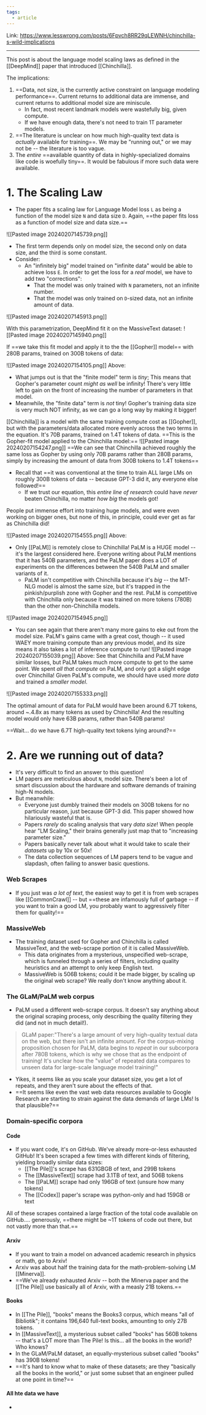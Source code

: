 ```yaml
---
tags:
  - article
---
```


Link: https://www.lesswrong.com/posts/6Fpvch8RR29qLEWNH/chinchilla-s-wild-implications

-----

This post is about the language model scaling laws as defined in the [[DeepMind]] paper that introduced [[Chinchilla]].

The implications:
1. ==Data, not size, is the currently active constraint on language modeling performance==. Current returns to additional data are immense, and current returns to additional model size are miniscule.
	- In fact, most recent landmark models were wastefully big, given compute.
	- If we have enough data, there's not need to train 1T parameter models.
2. ==The literature is unclear on how much high-quality text data is *actually* available for training==. We may be "running out," or we may not be -- the literature is too vague.
3. The *entire* ==available quantity of data in highly-specialized domains like code is woefully tiny==. It would be fabulous if more such data were available.


# 1. The Scaling Law

- The paper fits a scaling law for Language Model loss `L` as being a function of the model size `N` and data size `D`. Again, ==the paper fits loss as a function of model size and data size.==

![[Pasted image 20240207145739.png]]
- The first term depends only on model size, the second only on data size, and the third is some constant.
- Consider:
	- An "infinitely big" model trained on "infinite data" would be able to achieve loss `E`. In order to get the loss for a *real* model, we have to add two "corrections":
		- That the model was only trained with `N` parameters, not an infinite number.
		- That the model was only trained on `D`-sized data, not an infinite amount of data.

![[Pasted image 20240207145913.png]]

With this parametrization, DeepMind fit it on the MassiveText dataset:
![[Pasted image 20240207145940.png]]


If ==we take this fit model and apply it to the the [[Gopher]] model== with 280B params, trained on 300B tokens of data:

![[Pasted image 20240207154105.png]]
Above:
- What jumps out is that the "finite model" term is *tiny*; This means that Gopher's parameter count *might as well* be infinity! There's very little left to gain on the front of increasing the number of parameters in that model.
- Meanwhile, the "finite data" term is *not* tiny! Gopher's training data size is very much NOT infinity, as we can go a long way by making it bigger!


[[Chinchilla]] is a model with the same training compute cost as [[Gopher]], but with the parameters/data allocated more evenly across the two terms in the equation. It's 70B params, trained on 1.4T tokens of data. ==This is the Gopher-fit model applied to the Chinchilla model:== 
![[Pasted image 20240207154247.png]]
==We can see that Chinchilla achieved roughly the same loss as Gopher by using only 70B params rather than 280B params, simply by increasing the amount of data from 300B tokens to 1.4T tokens==
- Recall that ==it was conventional at the time to train ALL large LMs on roughly 300B tokens of data -- because GPT-3 did it, any everyone else followed!==
	- If we trust our equation, this *entire line of research* could have _never_ beaten Chinchilla, no matter _how big_ the models got!

People put immense effort into training huge models, and were even working on bigger ones, but none of this, in principle, could ever get as far as Chinchilla did!

![[Pasted image 20240207154555.png]]
Above:
- Only [[PaLM]] is remotely close to Chinchilla! PaLM is a HUGE model -- it's the largest considered here. Everyone writing about PaLM mentions that it has 540B parameters, and the PaLM paper does a LOT of experiments on the differences between the 540B PaLM and smaller variants of it.
	- PaLM isn't competitive with Chinchilla because it's *big* -- the MT-NLG model is almost the same size, but it's trapped in the pinkish/purplish zone with Gopher and the rest. PaLM is competitive with Chinchilla only because it was trained on more tokens (780B) than the other non-Chinchilla models.


![[Pasted image 20240207154945.png]]
- You can see again that there aren't many more gains to eke out from the model size. PaLM's gains came with a great cost, though -- it used WAEY more training compute than any previous model, and its size means it also takes a lot of inference compute to run!
![[Pasted image 20240207155039.png]]
Above: See that Chinchilla and PaLM have similar losses, but PaLM takes much more compute to get to the same point. We spent *all that compute* on PaLM, and only got a slight edge over Chinchilla! Given PaLM's compute, we should have used *more data* and trained a *smaller model*.

![[Pasted image 20240207155333.png]]

The optimal amount of data for PaLM would have been around 6.7T tokens, around ~.4.8x as many tokens as used by Chinchilla! And the resulting model would only have 63B params, rather than 540B params!

==Wait... do we have 6.7T high-quality text tokens lying around?==


# 2. Are we running out of data?
- It's very difficult to find an answer to this question!
- LM papers are meticulous about `N`, model size. There's been a lot of smart discussion about the hardware and software demands of training high-N models. 
- But meanwhile:
	- Everyone just dumbly trained their models on 300B tokens for no particular reason, just because GPT-3 did. This paper showed how hilariously wasteful that is.
	- Papers *rarely* do scaling analysis that vary *data size*! When people hear "LM Scaling," their brains generally just map that to "increasing parameter size."
	- Papers basically never talk about what it would take to scale their *datasets* up by 10x or 50x!
	- The data collection sequences of LM papers tend to be vague and slapdash, often failing to answer basic questions.

### Web Scrapes
- If you just was *a lot of text*, the easiest way to get it is from web scrapes like [[CommonCrawl]] -- but ==these are infamously full of garbage -- if you want to train a good LM, you probably want to aggressively filter them for quality!==
### MassiveWeb
- The training dataset used for Gopher and Chinchilla is called MassiveText, and the web-scrape portion of it is called MassiveWeb. 
	- This data originates from a mysterious, unspecified web-scrape, which is funneled through a series of filters, including quality heuristics and an attempt to only keep English text.
	- MassiveWeb is 506B tokens; could it be made bigger, by scaling up the original web scrape? We really don't know anything about it.
### The GLaM/PaLM web corpus
- PaLM used a different web-scrape corpus. It doesn't say anything about the original scraping process, only describing the quality filtering they did (and not in much detail!).
> GLaM paper:"There's a large amount of very high-quality textual data on the web, but there isn't an infinite amount. For the corpus-mixing proposition chosen for PaLM, data begins to *repeat* in our subcorpora after 780B tokens, which is why we chose that as the endpoint of training! It's unclear how the "value" of repeated data compares to unseen data for large-scale language model training!"
- Yikes, it seems like as you scale your dataset size, you get a lot of repeats, and they aren't sure about the effects of that.
- ==It seems like even the vast web data resources available to Google Research are starting to strain against the data demands of large LMs! Is that plausible?== 

### Domain-specific corpora

#### Code
- If you want code, it's on GitHub. We've already more-or-less exhausted GitHub! It's been scraped a few times with different kinds of filtering, yielding broadly similar data sizes:
	- [[The Pile]]'s scrape has 631GBGB of text, and 299B tokens
	- The [[MassiveText]] scrape had 3.1TB of text, and 506B tokens
	- The [[PaLM]] scrape had only 196GB of text (unsure how many tokens)
	- The [[Codex]] paper's scrape was python-only and had 159GB or text

All of these scrapes contained a large fraction of the total code available on GitHub.... generously, ==there might be ~1T tokens of code out there, but not vastly more than that.==

#### Arxiv
- If you want to train a model on advanced academic research in physics or math, go to Arxiv! 
- Arxiv was about half the training data for the math-problem-solving LM [[Minerva]].
- ==We've already exhausted Arxiv -- both the Minerva paper and the [[The Pile]] use basically all of Arxiv, with a measly 21B tokens.==


#### Books
- In [[The Pile]], "books" means the Books3 corpus, which means "all of Bibliotik"; it contains 196,640 full-text books, amounting to only 27B tokens.
- In [[MassiveText]], a mysterious subset called "books" has 560B tokens -- that's a LOT more than The Pile! Is this... all the books in the world? Who knows?
- In the GLaM/PaLM dataset, an equally-mysterious subset called "books" has 390B tokens!
- ==It's hard to know what to make of these datasets; are they "basically all the books in the world," or just some subset that an engineer pulled at one point in time?==


#### All hte data we have
- 



















